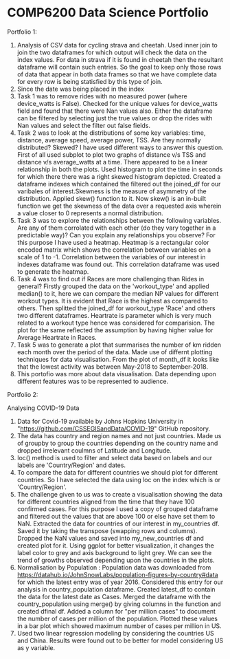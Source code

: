 COMP6200 Data Science Portfolio 
===

Portfolio 1:

1. Analysis of CSV data for cycling strava and cheetah. Used inner join to join the two dataframes for which output will check the data on the index values. For data in strava if it is found in cheetah then the resultant dataframe will contain such entries. So the goal to keep only those rows of data that appear in both data frames so that we have complete data for every row is being statisfied by this type of join.
2. Since the date was being placed in the index 
3. Task 1 was to remove rides with no measured power (where device_watts is False). Checked for the unique values for device_watts field and found that there were Nan values also. Either the dataframe can be filtered by selecting just the true values or drop the rides with Nan values and select the filter out  false fields.
4. Task 2 was to look at the distributions of some key variables: time, distance, average speed, average power, TSS. Are they normally distributed? Skewed? I have used different ways to answer this question. First of all used subplot to plot two graphs of distance v/s TSS and distance v/s average_watts at a time. There appeared to be a linear relationship in both the plots. Used histogram to plot the time in seconds  for which there there was a right skewed histogram depicted. Created a dataframe indexes which contained the filtered out the joined_df for our varibales of interest.Skewness is the measure of asymmetry of the distribution. Applied skew() function to it. Now skew() is an in-built function we get the skewness of the data over a requested axis wherein a value closer to 0 represents a normal distribution.
5. Task 3 was to explore the relationships between the following variables. Are any of them corrolated with each other (do they vary together in a predictable way)? Can you explain any relationships you observe? For this purpose I have used a heatmap.  Heatmap is a rectangular color encoded matrix which shows the correlation between variables on a scale of 1 to -1. Correlation between the variables of our interest in indexes dataframe was found out. This correlation dataframe was used to generate the heatmap.
6. Task 4 was to find out if Races are more challenging than Rides in general? Firstly grouped the data on the 'workout_type' and applied median() to it, here we can compare the median NP values for different workout types. It is evident that Race is the highest as compared to others. Then splitted the joined_df for workout_type 'Race' and others two different dataframes. Heartrate is parameter which is very much related to a workout type hence was considered for comparision. The plot for the same reflected the assumption by having higher value for Average Heartrate in Races.
7. Task 5 was to generate a plot that summarises the number of km ridden each month over the period of the data. Made use of differnt plotting techniques for data visualisation. From the plot of month_df it looks like that the lowest activity was between May-2018 to September-2018.
8. This portofio was more about data visualisation. Data depending upon different features was to be represented to audience.

Portfolio 2:

Analysing COVID-19 Data
1. Data for Covid-19 available by Johns Hopkins University in "https://github.com/CSSEGISandData/COVID-19" GitHub repository.
2. The data has country and region names and not just countries. Made us of groupby to group the countries depending on the country name and dropped irrelevant coulmns of Latitude and Longitude.
3. loc() method is used to filter and select data based on labels and our labels are 'Country/Region' and dates.
4. To compare the data for different countries we should plot for different countries. So I have selected the data using loc on the index which is or 'Country/Region'.
5. The challenge given to us was to create a visualisation showing the data for different countries aligned from the time that they have 100 confirmed cases. For this purpose I used a copy of grouped dataframe and filtered out the values that are above 100 or else have set them to NaN. Extracted the data for countries of our interest in my_countries df. Saved it by taking the transpose (swapping rows and columns). Dropped the NaN values and saved into my_new_countries df and created plot for it. Using ggplot for better visualization, it changes the label color to grey and axis background to light grey.  We can see the trend of growths observed depending upon the countries in the plots.
6. Normalisation by Population : Population data was downloaded from https://datahub.io/JohnSnowLabs/population-figures-by-country#data for which the latest entry was of year 2016. Considered this entry for our analysis in country_population dataframe. Created latest_df to contain the data for the latest date as Cases. Merged the dataframe with the country_population using merge() by giving columns in the function and created dfinal df. Added a column for "per million cases" to document the number of cases per million of the population. Plotted these values in a bar plot which showed maximum number of cases per million in US.
7. Used two linear regression modeling by considering the countries US and China. Results were found out to be better for model considering US as y variable.


